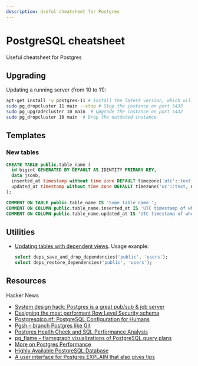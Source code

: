 ```yaml
---
description: Useful cheatsheet for Postgres
---
```

# PostgreSQL cheatsheet

Useful cheatsheet for Postgres

## Upgrading

Updating a running server (from 10 to 11):

```bash
apt-get install -y postgres-11 # Install the latest version, which will start on port 5433
sudo pg_dropcluster 11 main --stop # Stop the instance on port 5433
sudo pg_upgradecluster 10 main  # Upgrade the instance on port 5432
sudo pg_dropcluster 10 main  # Drop the outdated instance
```

## Templates

### New tables

```sql
CREATE TABLE public.table_name (
  id bigint GENERATED BY DEFAULT AS IDENTITY PRIMARY KEY,
  data jsonb,
  inserted_at timestamp without time zone DEFAULT timezone('utc'::text, now()) NOT NULL,
  updated_at timestamp without time zone DEFAULT timezone('uc'::text, now()) NOT NULL
);

COMMENT ON TABLE public.table_name IS 'Some table name.';
COMMENT ON COLUMN public.table_name.inserted_at IS 'UTC timestamp of when the record was inserted.';
COMMENT ON COLUMN public.table_name.updated_at IS 'UTC timestamp of when the record was last updated.';
```


## Utilities

- [Updating tables with dependent views](https://stackoverflow.com/questions/17989355/alter-column-ignoring-dependent-views). Usage exanple:
    ```sql
    select deps_save_and_drop_dependencies('public', 'users');
    select deps_restore_dependencies('public', 'users');
    ```

## Resources

Hacker News

- [System design hack: Postgres is a great pub/sub & job server](https://hn.premii.com/#/comments/21484215)
- [Designing the most performant Row Level Security schema](https://news.ycombinator.com/item?id=22331188)
- [Postgresqlco.nf: PostgreSQL Configuration for Humans](https://news.ycombinator.com/item?id=22139975)
- [Pgsh – branch Postgres like Git](https://hn.premii.com/#/comments/21642340)
- [Postgres Health Check and SQL Performance Analysis](https://news.ycombinator.com/item?id=21464272)
- [pg_flame – flamegraph visualizations of PostgreSQL query plans](https://news.ycombinator.com/item?id=21371642)
- [More on Postgres Performance](http://www.craigkerstiens.com/2013/01/10/more-on-postgres-performance/)
- [Highly Available PostgreSQL Database](https://github.com/ric2b/Highly-Available-PostgreSQL-Database)
- [A user interface for Postgres EXPLAIN that also gives tips](https://news.ycombinator.com/item?id=20343919)